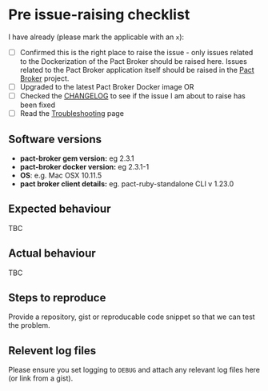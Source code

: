 # Pre issue-raising checklist

I have already (please mark the applicable with an `x`):

* [ ] Confirmed this is the right place to raise the issue - only issues related to the Dockerization of the Pact Broker should be raised here. Issues related to the Pact Broker application itself should be raised in the [Pact Broker](https://github.com/pact-foundation/pact_broker) project.
* [ ] Upgraded to the latest Pact Broker Docker image OR
* [ ] Checked the [CHANGELOG](/CHANGELOG.md) to see if the issue I am about to raise has been fixed
* [ ] Read the [Troubleshooting](https://github.com/pact-foundation/pact-broker-docker/wiki/Troubleshooting) page

## Software versions

* **pact-broker gem version:** eg 2.3.1
* **pact-broker docker version:** eg 2.3.1-1
* **OS**: e.g. Mac OSX 10.11.5
* **pact broker client details:** eg. pact-ruby-standalone CLI v 1.23.0

## Expected behaviour

TBC

## Actual behaviour

TBC

## Steps to reproduce

Provide a repository, gist or reproducable code snippet so that we can test the problem.

## Relevent log files

Please ensure you set logging to `DEBUG` and attach any relevant log files here (or link from a gist).
